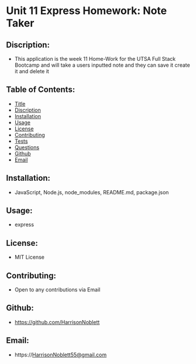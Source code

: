 # Unit 11 Express Homework: Note Taker

  ## Discription: 
  * This application is the week 11 Home-Work for the UTSA Full Stack Bootcamp and will take a users inputted note and they can save it create it and delete it

  ## Table of Contents: 
  * [Title](#Title)
  * [Discription](#Description)
  * [Installation](#Installation)
  * [Usage](#Usage)
  * [License](#License)
  * [Contributing](#Contributing)
  * [Tests](#Tests)
  * [Questions](#Questions)
  * [Github](#Github)
  * [Email](#Email)

  ## Installation: 
  * JavaScript, Node.js, node_modules, README.md, package.json

  ## Usage:
  * express

  ## License: 
  * MIT License

  ## Contributing: 
  * Open to any contributions via Email
  
  ## Github: 
  * https://github.com/HarrisonNoblett

  ## Email: 
  * https://HarrisonNoblett55@gmail.com

  